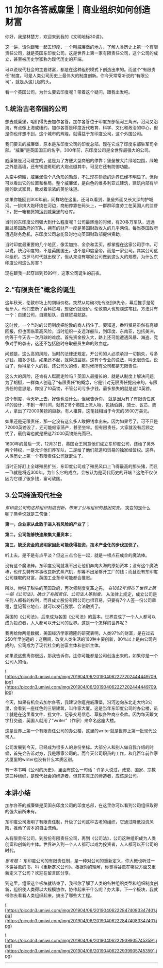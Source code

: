 # 11 加尔各答威廉堡｜商业组织如何创造财富

你好，我是林楚方，欢迎来到我的《文明地标30讲》。

这一讲，请你跟我一起去印度，一个叫威廉堡的地方，了解人类历史上第一个有限责任公司，就是英国东印度公司。这是世界上第一家有限责任公司，这个公司的成立，甚至被历史学家称为现代历史的开端。

可以说现代社会的主要财富，都是在这种组织模式下创造出来的。而这个“有限责任”制度，可是人类公司历史上最伟大的制度创新。你今天常常听说的“有限公司”，就是从这儿起的头。

看一个英国公司，为什么要去印度呢？带着这个疑问，跟我出发吧。

## 1.统治古老帝国的公司

想去威廉堡，咱们得先去加尔各答。加尔各答位于印度东部恒河三角洲，沿河又沿海，有点像上海或纽约。加尔各答是印度近代教育、科学、文化和政治的中心，但是你也许想不到，这个城市的辉煌，就得益于东印度公司，这个外国公司。

我们要去的威廉堡，原本是东印度公司的印度总部。现在它成了印度东部驻军司令部。“威廉”是英国国王的名字。300年前，东印度公司是全世界最强大的公司。

威廉堡是沿河建立的，这是为了方便大型商船的停靠；堡垒被大片绿地包围，绿地之外是高墙，还有锈迹斑斑的大炮点缀其中，可见它还有防御功能。

从空中俯瞰，威廉堡像个八角形的勋章，不过现在勋章的边界已经不明显了。但你可以看出它的位置和格局。整个威廉堡，是白色的维多利亚式建筑，建筑内部有华丽的欧式家具，散发着浓浓的英伦味道。

如果你能回到300年前，同样站在这里，还可以看到，堡垒外面又长又深的护城河。一排排大炮环绕在河边，商船停靠在码头上，一群群印度劳工在英国人的监督下，把一箱箱货物运到威廉堡的仓库。

当时的东印度公司强大到什么程度呢？公司最辉煌的时候，有20多万军队，远远超过英国政府的军队，拥有的财产一度是英国财政收入的几乎两倍。每当英国政府遭遇财务危机，东印度公司总能及时地向英国财政部提供资助。

当时印度最重要的几个地区，像孟加拉、金奈和孟买，都掌握在这家公司手中。可以说，统治印度的，不是英国国王，也不是印度皇帝，而是一家公司。其实公司这种组织，古罗马时代就出现了，但从来没有哪家公司做到这么大的规模，为什么东印度公司这么厉害？

现在跟我一起穿越到1599年，这家公司诞生的前夜。

## 2.“有限责任”概念的诞生

这年秋天，伦敦市场上的胡椒价格，突然从每磅3先令涨到8先令，幕后推手是葡萄牙人，他们垄断了香料贸易，想涨价就涨价。伦敦商人也想赚这笔钱，方法只有一个：自建公司，自建船队，自建贸易航路。

这时候，一个当时的公司制度把伦敦的商人挡住了。要知道，香料贸易虽然有高额回报，但也面临着高风险。当时组织一支远洋船队，到印度、东南亚，包括美洲，约等于今天去一次月球的难度。首先资金投入大，路上还可能遭遇风暴、海盗、竞争对手的袭击，这还不包括随时夺取船员生命的败血症。

问题是，这么高的风险，当时的法律还规定，开公司的人必须承担一切损失，亏多少钱，赔多少钱，如果还不起，就得进监狱。这有个专业的说法，叫无限责任。说白了，你得拿个人的钱，还公司欠的债，那时候所有公司都是无限责任。

这么大的风险，还肯有人铤而走险吗？英国人最擅长的，就是从制度上解决问题。为了胡椒，一群商人创造了“有限责任”的概念，它是针对无限责任提出来的。有限责任的意思是，你投了10英镑，不管公司亏多少钱，最多损失的就是这10英镑。

这个制度，今天听上去，好像也没什么。但我告诉你， 就是因为有了有限责任这样的设计，不到一年时间，就有218个英国上流人物，包括伯爵、骑士、议员、商人，拿出了72000英镑的巨款。有人推算，这笔钱相当于今天的3500万美元。

如果还是无限责任，那一定没有这么多人敢把钱拿出来。因为如果亏了，可不只是72000英镑没了，还可能倾家荡产，甚至坐牢。但有限责任，大家就没有后顾之忧了，最倒霉也就是把这72000英镑赔光而已。

1600年的最后一天，12月31日，英国女王同意他们成立东印度公司，还给了另外两个特权，一是允许他们养军队，二是给了他们航道和贸易的独家经营权。这样，人类历史上第一个有限责任公司就诞生了。

当时正好赶上全球殖民扩张，东印度公司成了殖民风口上飞得最高的那头猪，而且一飞就是将近300年。为什么它的成立，会被认为是现代历史的开端？这绝不仅仅因为它赚了很多钱，富可敌国。 

## 3.公司缔造现代社会

 *东印度公司的这种组织制度创新，带来了公司组织的基因突变。* 突变的是什么呢？简单说就是三句话：

 **第一，企业家从此敢于进入有风险的产业了；**

 **第二，公司能够快速聚集大量资本；**

 **第三，缺乏资金的发明家因此可能获得投资，技术产业化的步伐加快了。**

听上去，是不是有点平淡？但这三点合在一起，就是一根点石成金的魔法棒。

没有这个魔法棒，东印度公司就凑不出让他们奔向大海的原始资本；没有这个魔法棒，也许瓦特有本事改良新式蒸汽机，却筹不出足够开工厂的钱；而且没有东印度公司赚取的财富，英国工业革命可能都会推迟。

所以，尝够了甜头的英国政府，再次领制度变革之先， *在1862年颁布了世界上第一部《公司法》，确立了有限责任、公司法人等制度。* 从法律上规定，成立公司是任何人都有的权利，而且成立股份有限公司也很容易，只要有7个人签一份公司章程，登记营业地点，就可以发行股票、合法融资了。

英国的《公司法》，后来成为各国《公司法》的蓝本。世界变成了一个人人都可以成为投资者，人人都可以开公司的世界。这是一个怎样的世界呢？

我再给你两组数据，美国经济学家德隆的研究表明，人类97%的财富，是在过去250年里创造的；这期间，改变人类生活的160种主要创新，80%以上是由公司完成的。公司成为了现代社会的创富主体和创新主体。

如果说这些离你很远，那我告诉你，连你可能都是公司创造出来的，如果你是一个公司人的话。

![https://piccdn3.umiwi.com/img/201904/06/201904062227202444449709.jpg](https://piccdn3.umiwi.com/img/201904/06/201904062227202444449709.jpg)

今天，如果有机会去加尔各答，我建议你逛完威廉堡，沿河边向东北走大约3公里，会看到一座红色的三层建筑，叫作家大厦。这是当年东印度公司的办公楼，员工就是在这里看文件、批文件、记录交易信息、草拟各种商业条款。因为每天跟文字打交道，英国人就用了“writer”（作家）来命名这座大楼。

这是世界上第一个有限责任公司的办公楼，这里的writer就是世界上第一批现代公司人。

公司发展到今天，已经成为很多人的身份坐标。大部分人和别人做自我介绍的时候，首先会告诉对方，我是哪家公司的。而今天公司职员的工作，和几百年前作家大厦里的writer也没有什么本质区别。

有一本书叫《公司的历史》，里面有这么一句话：许多人说过，政党、国家、宗教这三种组织，是现代社会的缔造者，但其实真正的缔造者，应该是公司。

## 本讲小结

加尔各答的威廉堡是英国东印度公司的印度总部，在这里你可以看到公司组织取得的强大前所未有。

东印度公司发明了有限责任制，升级了公司这种古老的组织，它通过降低投资风险，推动了资本的自由流动。

从有限责任公司，到股份有限责任公司，再到《公司法》，公司这种组织成为人类创富和创新的主体。世界进入到一个人人都可以成为投资者，人人都可以开公司的时代。

 *思考题：* 东印度公司的有限责任制，是一种对公司的重新定义，你大概也听过一本讲谷歌的书，叫《重新定义公司》。根据你的理解，你觉得谷歌在哪些方面又重新定义了公司？欢迎在留言区分享。

到这里，组织这个板块就结束了，我带你了解了人类的各种组织类型和组织制度创新，组织使人类得以大规模协作，协作起来干什么呢？办大事。下一个板块，我就带你去看看人类组织起来，搞出了哪些大工程。

![https://piccdn3.umiwi.com/img/201904/06/201904062228474083347401.jpg](https://piccdn3.umiwi.com/img/201904/06/201904062228474083347401.jpg)

![https://piccdn3.umiwi.com/img/201904/06/201904062229399057453591.jpg](https://piccdn3.umiwi.com/img/201904/06/201904062229399057453591.jpg)

---

